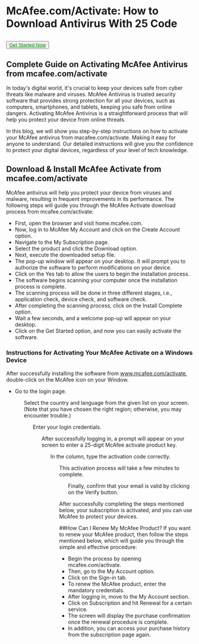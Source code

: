 # McAfee.com/Activate: How to Download Antivirus With 25 Code

## <button><a href="https://www.mcafee.com/consumer/en-in/ipz/r2d/flows/retailredemption.html" style="color:green; align:center;">Get Started Now</a></button>

## Complete Guide on Activating McAfee Antivirus from mcafee.com/activate
In today's digital world, it's crucial to keep your devices safe from cyber threats like malware and viruses. McAfee Antivirus is trusted security software that provides strong protection for all your devices, such as computers, smartphones, and tablets, keeping you safe from online dangers. Activating McAfee Antivirus is a straightforward process that will help you protect your device from online threats. 

In this blog, we will show you step-by-step instructions on how to activate your McAfee antivirus from macafee.com/activate. Making it easy for anyone to understand. Our detailed instructions will give you the confidence to protect your digital devices, regardless of your level of tech knowledge. 

## Download & Install McAfee Activate from mcafee.com/activate 
McAfee antivirus will help you protect your device from viruses and malware, resulting in frequent improvements in its performance. The following steps will guide you through the McAfee Activate download process from mcafee.com/activate:
<ul><li>First, open the browser and visit home.mcafee.com.</li>
<li>Now, log in to McAfee My Account and click on the Create Account option.</li>
<li>Navigate to the My Subscription page.</li>
<li>Select the product and click the Download option.</li>
<li>Next, execute the downloaded setup file.</li>
<li>The pop-up window will appear on your desktop. It will prompt you to authorize the software to perform modifications on your device.</li>
<li>Click on the Yes tab to allow the users to begin the installation process.</li>
<li>The software begins scanning your computer once the installation process is complete.</li>
<li>The scanning process will be done in three different stages, i.e., application check, device check, and software check.</li>
<li>After completing the scanning process, click on the Install Complete option.</li>
<li>Wait a few seconds, and a welcome pop-up will appear on your desktop.</li>
<li>Click on the Get Started option, and now you can easily activate the software.</li></ul>

### Instructions for Activating Your McAfee Activate on a Windows Device 
After successfully installing the software from www.mcafee.com/activate, double-click on the McAfee icon on your Window.
<ul><li>Go to the login page.</li>
<ul>Select the country and language from the given list on your screen. (Note that you have chosen the right region; otherwise, you may encounter trouble.)</li>
<ul>Enter your login credentials.</li>
<ul>After successfully logging in, a prompt will appear on your screen to enter a 25-digit McAfee activate product key.</li>
<ul>In the column, type the activation code correctly.</li>
<ul>This activation process will take a few minutes to complete.</li>
<ul>Finally, confirm that your email is valid by clicking on the Verify button.</li></ul> 

After successfully completing the steps mentioned below, your subscription is activated, and you can use McAfee to protect your devices. 

##How Can I Renew My McAfee Product?
If you want to renew your McAfee product, then follow the steps mentioned below, which will guide you through the simple and effective procedure: 
<ul><li>Begin the process by opening mcafee.com/activate.</li>
<li>Then, go to the My Account option.</li>
<li>Click on the Sign-in tab.</li>
<li>To renew the McAfee product, enter the mandatory credentials.</li>
<li>After logging in, move to the My Account section.</li>
<li>Click on Subscription and hit Renewal for a certain service.</li>
<li>The screen will display the purchase confirmation once the renewal procedure is complete.</li>
<li>In addition, you can access your purchase history from the subscription page again.</li></ul>






